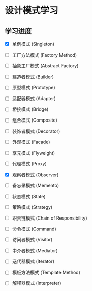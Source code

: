 # 设计模式学习

## 学习进度
- [x] 单例模式 (Singleton)
- [ ] 工厂方法模式 (Factory Method)
- [ ] 抽象工厂模式 (Abstract Factory)
- [ ] 建造者模式 (Builder)
- [ ] 原型模式 (Prototype)
- [ ] 适配器模式 (Adapter)
- [ ] 桥接模式 (Bridge)
- [ ] 组合模式 (Composite)
- [ ] 装饰者模式 (Decorator)
- [ ] 外观模式 (Facade)
- [ ] 享元模式 (Flyweight)
- [ ] 代理模式 (Proxy)
- [x] 观察者模式 (Observer)
- [ ] 备忘录模式 (Memento)
- [ ] 状态模式 (State)
- [ ] 策略模式 (Strategy)
- [ ] 职责链模式 (Chain of Responsibility)
- [ ] 命令模式 (Command)
- [ ] 访问者模式 (Visitor)
- [ ] 中介者模式 (Mediator)
- [ ] 迭代器模式 (Iterator)
- [ ] 模板方法模式 (Template Method)
- [ ] 解释器模式 (Interpreter)

